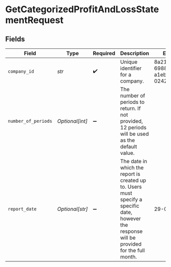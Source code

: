 # GetCategorizedProfitAndLossStatementRequest


## Fields

| Field                                                                                                                                        | Type                                                                                                                                         | Required                                                                                                                                     | Description                                                                                                                                  | Example                                                                                                                                      |
| -------------------------------------------------------------------------------------------------------------------------------------------- | -------------------------------------------------------------------------------------------------------------------------------------------- | -------------------------------------------------------------------------------------------------------------------------------------------- | -------------------------------------------------------------------------------------------------------------------------------------------- | -------------------------------------------------------------------------------------------------------------------------------------------- |
| `company_id`                                                                                                                                 | *str*                                                                                                                                        | :heavy_check_mark:                                                                                                                           | Unique identifier for a company.                                                                                                             | 8a210b68-6988-11ed-a1eb-0242ac120002                                                                                                         |
| `number_of_periods`                                                                                                                          | *Optional[int]*                                                                                                                              | :heavy_minus_sign:                                                                                                                           | The number of periods to return. If not provided, 12 periods will be used as the default value.                                              |                                                                                                                                              |
| `report_date`                                                                                                                                | *Optional[str]*                                                                                                                              | :heavy_minus_sign:                                                                                                                           | The date in which the report is created up to. Users must specify a specific date, however the response will be provided for the full month. | 29-09-2020                                                                                                                                   |
